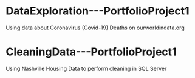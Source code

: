 # DataExploration---PortfolioProject1
Using data about Coronavirus (Covid-19) Deaths on ourworldindata.org
# CleaningData---PortfolioProject1
Using Nashville Housing Data to perform cleaning in SQL Server
